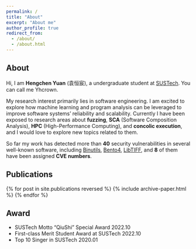 ```yaml
---
permalink: /
title: "About"
excerpt: "About me"
author_profile: true
redirect_from: 
  - /about/
  - /about.html
---
```


## About

Hi, I am **Hengchen Yuan** (袁恒宸), a undergraduate student at [SUSTech]([SUSTech](https://www.sustech.edu.cn/en/)). You can call me Yhcrown.

My research interest primarily lies in software engineering. I am excited to explore how machine learning and program analysis can be leveraged to improve software systems’ reliability and scalability. Currently I have been exposed to research areas about **fuzzing**, **SCA** (Software Composition Analysis), **HPC** (High-Performance Computing), and **concolic execution**, and I would love to explore new topics related to them.

So far my work has detected more than **40** security vulnerabilities in several well-known software, including [Binutils](https://www.gnu.org/software/binutils/), [Bento4](https://www.bento4.com/), [LibTIFF](http://www.simplesystems.org/libtiff/), and **8** of them have been assigned **CVE numbers**.


## Publications

{% for post in site.publications reversed %}
  {% include archive-paper.html %}
{% endfor %}

## Award

  - SUSTech Motto “QiuShi” Special Award                                                                             2022.10
  - First-class Merit Student Award at SUSTech                                                                         2022.10
  - Top 10 Singer in SUSTech                                                                                                 2020.01

